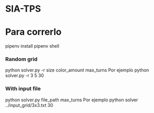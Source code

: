 # SIA-TPS

# Para correrlo

pipenv install
pipenv shell

### Random grid 
python solver.py -r size color_amount max_turns
Por ejemplo python solver.py -r 3 5 30

### With input file
python solver.py file_path max_turns
Por ejemplo python solver ../input_grid/3x3.txt 30